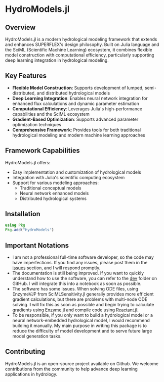 # HydroModels.jl

## Overview

HydroModels.jl is a modern hydrological modeling framework that extends and enhances SUPERFLEX's design philosophy. Built on Julia language and the SciML (Scientific Machine Learning) ecosystem, it combines flexible model construction with computational efficiency, particularly supporting deep learning integration in hydrological modeling.

## Key Features

- **Flexible Model Construction**: Supports development of lumped, semi-distributed, and distributed hydrological models
- **Deep Learning Integration**: Enables neural network integration for enhanced flux calculations and dynamic parameter estimation
- **Computational Efficiency**: Leverages Julia's high-performance capabilities and the SciML ecosystem
- **Gradient-Based Optimization**: Supports advanced parameter optimization techniques
- **Comprehensive Framework**: Provides tools for both traditional hydrological modeling and modern machine learning approaches

## Framework Capabilities

HydroModels.jl offers:
- Easy implementation and customization of hydrological models
- Integration with Julia's scientific computing ecosystem
- Support for various modeling approaches:
  - Traditional conceptual models
  - Neural network enhanced models
  - Distributed hydrological systems

## Installation

```julia
using Pkg
Pkg.add("HydroModels")
```

## Important Notations

- I am not a professional full-time software developer, so the code may have imperfections. If you find any issues, please post them in the [issues](https://github.com/chooron/HydroModels.jl/issues) section, and I will respond promptly.
- The documentation is still being improved. If you want to quickly understand how to use the software, you can refer to the [dev](https://github.com/chooron/HydroModels.jl/tree/main/dev) folder on GitHub. I will integrate this into a notebook as soon as possible.
- The software has some issues. When solving ODE files, using EnzymeVJP from SciMLSensitivity.jl generally provides more efficient gradient calculations, but there are problems with multi-node ODE solving. I will fix this as soon as possible and begin trying to calculate gradients using [Enzyme.jl](https://github.com/EnzymeAD/Enzyme.jl) and compile code using [Reactant.jl](https://github.com/EnzymeAD/Reactant.jl).
- To be responsible, if you only want to build a hydrological model or a neural network-embedded hydrological model, I would recommend building it manually. My main purpose in writing this package is to reduce the difficulty of model development and to serve future large model generation tasks.

## Contributing

HydroModels.jl is an open-source project available on Github. We welcome contributions from the community to help advance deep learning applications in hydrology.